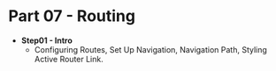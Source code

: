 # Part 07 - Routing

- **Step01 - Intro**
  - Configuring Routes, Set Up Navigation, Navigation Path, Styling Active Router Link.
